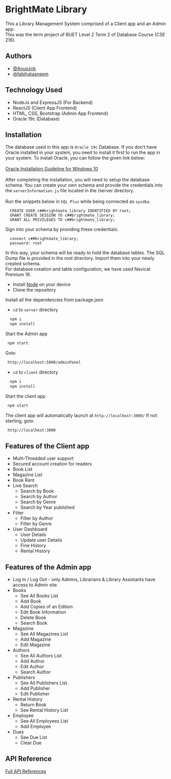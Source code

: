 
# BrightMate Library

This a Library Management System comprised of a Client app and an Admin app.
<br />
This was the term project of BUET Level 2 Term 2 of Database Course (CSE 216).


## Authors

- [@Anupznk](https://github.com/Anupznk)
- [@fabihatasneem](https://github.com/fabihatasneem)


## Technology Used

- NodeJs and ExpressJS (For Backend)
- ReactJS (Client App Frontend)
- HTML, CSS, Bootstrap (Admin App Frontend)
- Oracle 19c (Database)


## Installation

The database used in this app is `Oracle 19c` Database. If you don't have Oracle installed in your system, you need to install it first to run the app in your system. To install Oracle, you can follow the given link below:
<br />
<br />
[Oracle Installation Guideline for Windows 10](http://www.rebellionrider.com/how-to-install-oracle-database-19c-on-windows-10/)
<br />
<br />
After completing the installation, you will need to setup the database schema. You can create your own schema and provide the credentials into the `serverInformation.js` file located in the /server directory.
<br />
<br />
Run the snippets below in `SQL Plus` while being connected as `sysdba`.

```
  CREATE USER c##brightmate_library IDENTIFIED BY root;
  GRANT CREATE SESSION TO c##brightmate_library;
  GRANT ALL PRIVILEGES TO c##brightmate_library;
```

Sign into your schema by providing these credentials:

```
  connect c##brightmate_library;
  password: root
```

In this way, your schema will be ready to hold the database tables. The SQL Dump file is provided in the root directory. Import them into your newly created schema. 
<br />
For database creation and table configuration, we have used Navicat Premium 16.
<br />

- Install [Node](https://nodejs.org/en/download/) on your device
- Clone the repository

Install all the dependencies from package.json

- `cd` to `server` directory
```bash
  npm i
  npm install
```
 Start the Admin app
 ```bash
  npm start
```
Goto
 ```bash
  http://localhost:5000/adminPanel
```


- `cd` to `client` directory
```bash
  npm i
  npm install
```
 Start the client app
 ```bash
  npm start
```
The client app will automatically launch at `http://localhost:3000/`
If not starting, goto
 ```bash
  http://localhost:3000
```

## Features of the Client app

- Multi-Threaded user support
- Secured account creation for readers
- Book List
- Magazine List
- Book Rent
- Live Search
   - Search by Book
   - Search by Author
   - Search by Genre
   - Search by Year published
- Filter
  -  Filter by Author
  -  Filter by Genre
- User Dashboard
   - User Details
   - Update user Details
   - Fine History
   - Rental History

## Features of the Admin app
- Log In / Log Out - only Admins, Librarians & Library Assistants have access to Admin site.
- Books
  - See All Books List
  - Add Book
  - Add Copies of an Edition
  - Edit Book Information
  - Delete Book
  - Search Book
- Magazine
  - See All Magazines List
  - Add Magazine
  - Edit Magazine
- Authors
  - See All Authors List 
  - Add Author
  - Edit Author
  - Search Author
- Publishers
  - See All Publishers List
  - Add Publisher
  - Edit Publisher
- Rental History
  - Return Book
  - See Rental History List
- Employee
  - See All Employees List 
  - Add Employee
- Dues
  - See Due List
  - Clear Due


## API Reference

[Full API References](https://documenter.getpostman.com/view/13141050/UVeAw9oE?fbclid=IwAR3DgAK1phAvB7Rp1KZsXI8HVQrIGN8VLHs6WgFOGY5atMAx49q9xfzN_gM#c9862e72-1278-482e-ad12-31d5cd53ca15)

